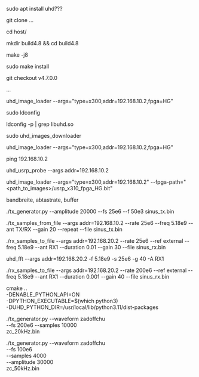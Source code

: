 sudo apt install uhd???


git clone ...

cd host/

mkdir build4.8 && cd build4.8

make -j8

sudo make install

git checkout v4.7.0.0

...


uhd_image_loader --args="type=x300,addr=192.168.10.2,fpga=HG"

sudo ldconfig

ldconfig -p | grep libuhd.so

sudo uhd_images_downloader

uhd_image_loader --args="type=x300,addr=192.168.10.2,fpga=HG"

ping 192.168.10.2

uhd_usrp_probe --args addr=192.168.10.2

uhd_image_loader --args="type=x300,addr=192.168.10.2" --fpga-path="<path_to_images>/usrp_x310_fpga_HG.bit"

bandbreite, abtastrate, buffer


./tx_generator.py --amplitude 20000 --fs 25e6 --f 50e3 sinus_tx.bin

./tx_samples_from_file --args addr=192.168.10.2 --rate 25e6 --freq 5.18e9 --ant TX/RX --gain 20 --repeat --file sinus_tx.bin 


./rx_samples_to_file --args addr=192.168.20.2 --rate 25e6 --ref external --freq 5.18e9 --ant RX1 --duration 0.01 --gain 30 --file sinus_rx.bin 




uhd_fft --args addr=192.168.20.2 -f 5.18e9 -s 25e6 -g 40 -A RX1




./rx_samples_to_file --args addr=192.168.20.2 --rate 200e6 --ref external --freq 5.18e9 --ant RX1 --duration 0.001 --gain 40 --file sinus_rx.bin


cmake .. \
  -DENABLE_PYTHON_API=ON \
  -DPYTHON_EXECUTABLE=$(which python3) \
  -DUHD_PYTHON_DIR=/usr/local/lib/python3.11/dist-packages 
  
  
./tx_generator.py --waveform zadoffchu \
                  --fs 200e6 --samples 10000 \
                  zc_20kHz.bin
                  
                  
./tx_generator.py --waveform zadoffchu \
                  --fs 100e6 \
                  --samples 4000 \
                  --amplitude 30000 \
                  zc_50kHz.bin
